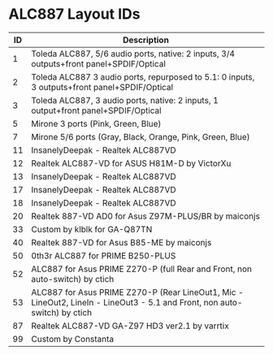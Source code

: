 # ALC887 Layout IDs

| ID | Description |
|---|---|
| 1 | Toleda ALC887, 5/6 audio ports, native: 2 inputs, 3/4 outputs+front panel+SPDIF/Optical |
| 2 | Toleda ALC887 3 audio ports, repurposed to 5.1: 0 inputs, 3 outputs+front panel+SPDIF/Optical |
| 3 | Toleda ALC887, 3 audio ports, native: 2 inputs, 1 output+front panel+SPDIF/Optical |
| 5 | Mirone 3 ports (Pink, Green, Blue) |
| 7 | Mirone 5/6 ports (Gray, Black, Orange, Pink, Green, Blue) |
| 11 | InsanelyDeepak - Realtek ALC887VD |
| 12 | Realtek ALC887-VD for ASUS H81M-D by VictorXu |
| 13 | InsanelyDeepak - Realtek ALC887VD |
| 17 | InsanelyDeepak - Realtek ALC887VD |
| 18 | InsanelyDeepak - Realtek ALC887VD |
| 20 | Realtek 887-VD AD0 for Asus Z97M-PLUS/BR by maiconjs |
| 33 | Custom by klblk for GA-Q87TN |
| 40 | Realtek 887-VD for Asus B85-ME by maiconjs |
| 50 | 0th3r ALC887 for PRIME B250-PLUS |
| 52 | ALC887 for Asus PRIME Z270-P (full Rear and Front, non auto-switch) by ctich |
| 53 | ALC887 for Asus PRIME Z270-P (Rear LineOut1, Mic - LineOut2, LineIn - LineOut3 - 5.1 and Front, non auto-switch) by ctich |
| 87 | Realtek ALC887-VD GA-Z97 HD3 ver2.1 by varrtix |
| 99 | Custom by Constanta |
